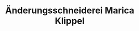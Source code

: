 ---
title: "Änderungsschneiderei Marica Klippel"
url: /lautertal-odenwald/aenderungsschneiderei-marica-klippel/
shop: Schneiderei
---
